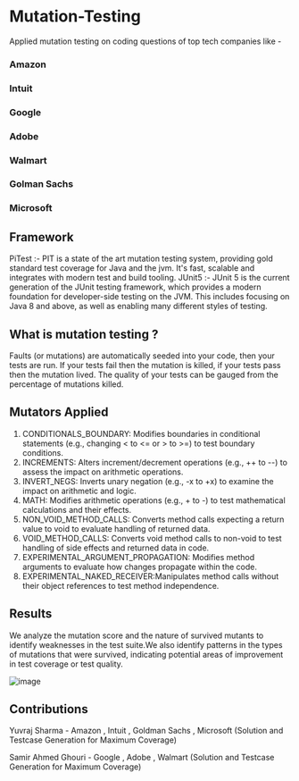 # Mutation-Testing
Applied mutation testing on coding questions of top tech companies like -
### Amazon
### Intuit
### Google
### Adobe
### Walmart
### Golman Sachs
### Microsoft

## Framework 
PiTest :- PIT is a state of the art mutation testing system, providing gold standard test coverage for Java and the jvm. It's fast, scalable and integrates with modern test and build tooling.
JUnit5 :- JUnit 5 is the current generation of the JUnit testing framework, which provides a modern foundation for developer-side testing on the JVM. This includes focusing on Java 8 and above, as well as enabling many different styles of testing.

## What is mutation testing ?
Faults (or mutations) are automatically seeded into your code, then your tests are run. If your tests fail then the mutation is killed, if your tests pass then the mutation lived.
The quality of your tests can be gauged from the percentage of mutations killed.

## Mutators Applied

1. CONDITIONALS_BOUNDARY: Modifies boundaries in conditional statements (e.g.,
changing < to <= or > to >=) to test boundary conditions.
2. INCREMENTS: Alters increment/decrement operations (e.g., ++ to --) to assess the impact
on arithmetic operations.
3. INVERT_NEGS: Inverts unary negation (e.g., -x to +x) to examine the impact on arithmetic
and logic.
4. MATH: Modifies arithmetic operations (e.g., + to -) to test mathematical calculations and their
effects.
5. NON_VOID_METHOD_CALLS: Converts method calls expecting a return value to void to
evaluate handling of returned data.
6. VOID_METHOD_CALLS: Converts void method calls to non-void to test handling of side
effects and returned data in code.
7. EXPERIMENTAL_ARGUMENT_PROPAGATION: Modifies method arguments to evaluate
how changes propagate within the code.
8. EXPERIMENTAL_NAKED_RECEIVER:Manipulates method calls without their object
references to test method independence.

## Results

We analyze the mutation score and the nature of survived mutants to identify weaknesses in
the test suite.We also identify patterns in the types of mutations that were survived, indicating
potential areas of improvement in test coverage or test quality.

![image](https://github.com/Yuvraj-Sharma-2000/Mutation-Testing/assets/111169758/ccfcc3cf-7571-4426-9e5a-46db14c8095c)


## Contributions

Yuvraj Sharma - Amazon , Intuit , Goldman Sachs , Microsoft (Solution and Testcase Generation for Maximum Coverage)

Samir Ahmed Ghouri - Google , Adobe , Walmart (Solution and Testcase Generation for Maximum Coverage)
